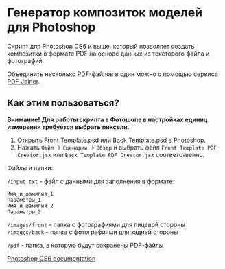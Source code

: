 # Генератор композиток моделей для Photoshop

Скрипт для Photoshop CS6 и выше, который позволяет создать композитки в формате PDF на основе данных из текстового файла и фотографий.

Объединить несколько PDF-файлов в один можно с помощью сервиса [PDF Joiner](http://pdfjoiner.com/ru/).

## Как этим пользоваться?

**Внимание! Для работы скрипта в Фотошопе в настройках единиц измерения требуется выбрать пиксели.**

1. Открыть Front Template.psd или Back Template.psd в Photoshop.
2. Нажать `Файл` -> `Сценарии` -> `Обзор` и выбрать файл `Front Template PDF Creator.jsx` или `Back Template PDF Creator.jsx` соответственно.

Файлы и папки:

`/input.txt` - файл с данными для заполнения в формате:
```
Имя_и_фамилия_1
Параметры_1
Имя_и_фамилия_2
Параметры_2
```

`/images/front` - папка с фотографиями для лицевой стороны
`/images/back` - папка с фотографиями для задней стороны

`/pdf` - папка, в которую будут сохранены PDF-файлы

[Photoshop CS6 documentation](http://wwwimages.adobe.com/content/dam/Adobe/en/products/photoshop/pdfs/cs6/Photoshop-CS6-JavaScript-Ref.pdf)
